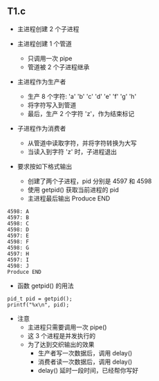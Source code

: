 ## T1.c

+ 主进程创建 2 个子进程

+ 主进程创建 1 个管道
  - 只调用一次 pipe
  - 管道被 2 个子进程继承

+ 主进程作为生产者  
  - 生产 8 个字符: 'a' 'b' 'c' 'd' 'e' 'f' 'g' 'h'
  - 将字符写入到管道
  - 最后，生产 2 个字符 'z'，作为结束标记

+ 子进程作为消费者 
  - 从管道中读取字符，并将字符转换为大写
  - 当读入到字符 'z' 时，子进程退出

+ 要求按如下格式输出
  - 创建了两个子进程，pid 分别是 4597 和 4598
  - 使用 getpid() 获取当前进程的 pid
  - 主进程最后输出 Produce END

```
4598: A
4597: B
4598: C
4598: D
4597: E
4598: F
4598: G
4597: H
4597: I
4598: J
Produce END
```

+ 函数 getpid() 的用法

```
pid_t pid = getpid();
printf("%x\n", pid);
```

+ 注意
  - 主进程只需要调用一次 pipe()
  - 这 3 个进程是并发执行的
  - 为了达到交织输出的效果
    * 生产者写一次数据后，调用 delay() 
    * 消费者读一次数据后，调用 delay() 
    * delay() 延时一段时间，已经帮你写好
